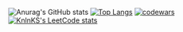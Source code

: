 ![Anurag's GitHub stats](https://github-readme-stats.vercel.app/api?username=natakers&count_private=true&show_icons=true&theme=vue)
[![Top Langs](https://github-readme-stats.vercel.app/api/top-langs/?username=natakers&layout=compact)](https://github.com/anuraghazra/github-readme-stats)
[![codewars](https://www.codewars.com/users/username/badges/large)](https://www.codewars.com/users/natakers)   
[![KnlnKS's LeetCode stats](https://leetcode-stats-six.vercel.app/api?username=natakers)](https://github.com/KnlnKS/leetcode-stats)
